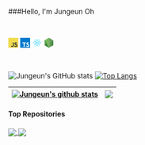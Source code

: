 ###Hello, I'm Jungeun Oh

<br />

<code><img height="20" alt="javascript" src="https://raw.githubusercontent.com/github/explore/80688e429a7d4ef2fca1e82350fe8e3517d3494d/topics/javascript/javascript.png"></code>
<code><img height="20" alt="typescript" src="https://raw.githubusercontent.com/github/explore/80688e429a7d4ef2fca1e82350fe8e3517d3494d/topics/typescript/typescript.png"></code>
<code><img height="20" alt="react" src="https://raw.githubusercontent.com/github/explore/80688e429a7d4ef2fca1e82350fe8e3517d3494d/topics/react/react.png"></code>
<code><img height="20" alt="nodejs" src="https://raw.githubusercontent.com/github/explore/80688e429a7d4ef2fca1e82350fe8e3517d3494d/topics/nodejs/nodejs.png"></code>    

<br/>

![Jungeun's GitHub stats](https://github-readme-stats.vercel.app/api?username=jungeuno&show_icons=true&theme=radical)
[![Top Langs](https://github-readme-stats.vercel.app/api/top-langs/?username=jungeuno&layout=compact)](https://github.com/anuraghazra/github-readme-stats)



| <a href="https://github.com/anuraghazra/github-readme-stats"><img align="center" src="https://github-readme-stats.vercel.app/api?username=jungeuno&show_icons=true&include_all_commits=true&theme=buefy&hide_border=true" alt="Jungeun's github stats" /></a> | <a href="https://github.com/anuraghazra/github-readme-stats"><img align="center" src="https://github-readme-stats.vercel.app/api/top-langs/?username=jungeuno&layout=compact&theme=buefy&hide_border=true" /></a> |
| ------------- | ------------- |

#### Top Repositories


<a href="https://github.com/jungeuno/github-readme-stats">
  <img align="center" src="https://github.com/jungeuno/2022_Summer_DGIST_Research_Internship" />
</a>
<a href="https://github.com/jungeuno/jungeuno.github.io">
  <img align="center" src="https://github.com/jungeuno/20230220_KISA_FinTech_Academy" />
</a>

<br />

<!--
**jungeuno/jungeuno** is a ✨ _special_ ✨ repository because its `README.md` (this file) appears on your GitHub profile.

Here are some ideas to get you started:

- 🔭 I’m currently working on ...
- 🌱 I’m currently learning ...
- 👯 I’m looking to collaborate on ...
- 🤔 I’m looking for help with ...
- 💬 Ask me about ...
- 📫 How to reach me: ...
- 😄 Pronouns: ...
- ⚡ Fun fact: ...
-->
